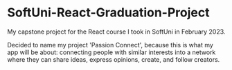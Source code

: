 # SoftUni-React-Graduation-Project

My capstone project for the React course I took in SoftUni in February 2023.

Decided to name my project 'Passion Connect', because this is what my app will be about: connecting people with similar interests into a network where they can share ideas, express opinions, create, and follow creators.
